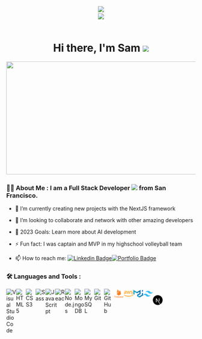 <div id="header" align="center">
  <img src="https://media2.giphy.com/media/MC6eSuC3yypCU/giphy.gif?cid=ecf05e47hyoqqwcayymyyjmmtmauza87sqs1qwf3wd5i2o8g&rid=giphy.gif&ct=g" width="100"/>
  <div id="badges">
    <a href='https://www.linkedin.com/in/samdubyoo'>
      <img src='https://img.shields.io/badge/LinkedIn-blue?logo=linkedin&logoColor=white&style=for-the-badge'/>
    <a/>
  </div>
  <img src="https://komarev.com/ghpvc/?username=requiem-of-zero&style=flat-square&color=blue" alt=""/>
  <h1>
    Hi there, I'm Sam 
    <img src="https://media.giphy.com/media/hvRJCLFzcasrR4ia7z/giphy.gif" width="30px"/>
  </h1>
</div>

<div align="center">
  <img src="https://media.giphy.com/media/dWesBcTLavkZuG35MI/giphy.gif" width="600" height="300"/>
</div>

### :man_technologist: About Me : I am a Full Stack Developer <img src="https://media.giphy.com/media/WUlplcMpOCEmTGBtBW/giphy.gif" width="30"> from San Francisco.

- 🌱 I’m currently creating new projects with the NextJS framework

- 👯 I’m looking to collaborate and network with other amazing developers

- 🥅 2023 Goals: Learn more about AI development

- ⚡ Fun fact: I was captain and MVP in my highschool volleyball team

- :mailbox: How to reach me: [![Linkedin Badge](https://img.shields.io/badge/-LinkedIn-blue?style=flat&logo=Linkedin&logoColor=white)](https://www.linkedin.com/in/samdubyoo)[![Portfolio Badge](https://img.shields.io/badge/-Portfolio-lightgrey?style=flat)](https://samuelwong.xyz/)

### :hammer_and_wrench: Languages and Tools :

<img align="left" alt="Visual Studio Code" width="26px" src="https://cdn.jsdelivr.net/gh/devicons/devicon/icons/vscode/vscode-original.svg" />&nbsp;
<img align="left" alt="HTML5" width="26px" src="https://cdn.jsdelivr.net/gh/devicons/devicon/icons/html5/html5-original.svg" />&nbsp;
<img align="left" alt="CSS3" width="26px" src="https://cdn.jsdelivr.net/gh/devicons/devicon/icons/css3/css3-original.svg" />&nbsp;
<img align="left" alt="Sass" width="26px" src="https://cdn.jsdelivr.net/gh/devicons/devicon/icons/sass/sass-original.svg" />&nbsp;
<img align="left" alt="JavaScript" width="26px" src="https://cdn.jsdelivr.net/gh/devicons/devicon/icons/javascript/javascript-original.svg" />&nbsp;
<img align="left" alt="React" width="26px" src="https://cdn.jsdelivr.net/gh/devicons/devicon/icons/react/react-original.svg" />&nbsp;
<img align="left" alt="Node.js" width="26px" src="https://cdn.jsdelivr.net/gh/devicons/devicon/icons/nodejs/nodejs-original.svg" />&nbsp;
<img align="left" alt="MongoDB" width="26px" src="https://cdn.jsdelivr.net/gh/devicons/devicon/icons/mongodb/mongodb-original.svg" />&nbsp;
<img align="left" alt="MySQL" width="26px" src="https://cdn.jsdelivr.net/gh/devicons/devicon/icons/mysql/mysql-original.svg" />&nbsp;
<img align="left" alt="Git" width="26px" src="https://cdn.jsdelivr.net/gh/devicons/devicon/icons/git/git-original.svg" />&nbsp;
<img align="left" alt="GitHub" width="26px" src="https://user-images.githubusercontent.com/3369400/139447912-e0f43f33-6d9f-45f8-be46-2df5bbc91289.png" />&nbsp;
<img align="left" src="https://github.com/devicons/devicon/blob/master/icons/firebase/firebase-plain-wordmark.svg" title="Firebase" alt="Firebase" width="26px"/>&nbsp;
<img align="left" src="https://github.com/devicons/devicon/blob/master/icons/amazonwebservices/amazonwebservices-plain-wordmark.svg" title="AWS" alt="AWS" width="26px"/>&nbsp;
<img align="left" src="https://github.com/devicons/devicon/blob/master/icons/materialui/materialui-original.svg" title="Material UI" alt="Material UI" width="26px"/>&nbsp;
<img align="left" src="https://github.com/devicons/devicon/blob/master/icons/tailwindcss/tailwindcss-plain.svg" title="Tailwind" alt="Tailwind" width="26px"/>&nbsp;
<img align="left" src="https://github.com/devicons/devicon/blob/master/icons/nextjs/nextjs-original.svg" style="fill: white;" title="NextJS" alt="NextJS" width="26px"/>&nbsp;



[website]: http://samuelwong.xyz
[linkedin]: http://linkedin.com/in/samdubyoo

<!--
**Requiem-of-Zero/Requiem-of-Zero** is a ✨ _special_ ✨ repository because its `README.md` (this file) appears on your GitHub profile.

Here are some ideas to get you started:

- 🔭 I’m currently working on ...
- 🌱 I’m currently learning ...
- 👯 I’m looking to collaborate on ...
- 🤔 I’m looking for help with ...
- 💬 Ask me about ...
- 📫 How to reach me: ...
- 😄 Pronouns: ...
- ⚡ Fun fact: ...
-->
